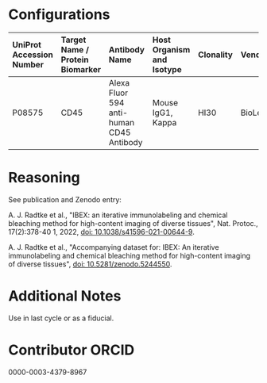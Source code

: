 # Configurations

| UniProt Accession Number   | Target Name / Protein Biomarker   | Antibody Name                            | Host Organism and Isotype   | Clonality   | Vendor    |   Catalog Number | Conjugate   | RRID       | Application   | Method        | Tissue Preservation   | Tissue      | Detergent         | Antigen Retrieval Conditions   | Dye Inactivation Conditions   | Result   | Agree        | Disagree   |
|:---------------------------|:----------------------------------|:-----------------------------------------|:----------------------------|:------------|:----------|-----------------:|:------------|:-----------|:--------------|:--------------|:----------------------|:------------|:------------------|:-------------------------------|:------------------------------|:---------|:-------------|:-----------|
| P08575                     | CD45                              | Alexa Fluor 594 anti-human CD45 Antibody | Mouse IgG1, Kappa           | HI30        | BioLegend |           304060 | AF594       | AB_2629599 | IHC-Fr        | IBEX2D Manual | 1% PFA Fixed Frozen   | Human liver | 0.3% Triton-X-100 |                                |                               | Success  | [+](#reason1) |            |

# Reasoning

<a name="reason1"></a>
See publication and Zenodo entry:

A. J. Radtke et al., "IBEX: an iterative immunolabeling and chemical bleaching
 method for high-content imaging of diverse tissues", Nat. Protoc., 17(2):378-40
1, 2022, [doi: 10.1038/s41596-021-00644-9](https://doi.org/10.1038/s41596-021-00644-9).

A. J. Radtke et al., "Accompanying dataset for: IBEX: An iterative immunolabeling and chemical
bleaching method for high-content imaging of diverse tissues",
[doi: 10.5281/zenodo.5244550](https://doi.org/10.5281/zenodo.5244551).


# Additional Notes

Use in last cycle or as a fiducial.

# Contributor ORCID

0000-0003-4379-8967
